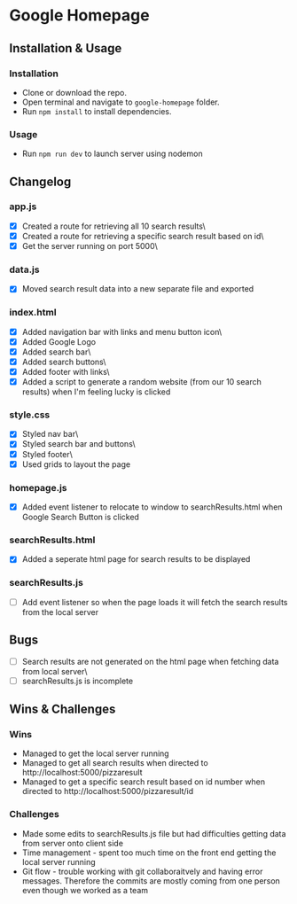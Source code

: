 # Google Homepage

## Installation & Usage

### Installation

-   Clone or download the repo.
-   Open terminal and navigate to `google-homepage` folder.
-   Run `npm install` to install dependencies.

### Usage

-   Run `npm run dev` to launch server using nodemon

## Changelog

### app.js

-   [x] Created a route for retrieving all 10 search results\
-   [x] Created a route for retrieving a specific search result based on id\
-   [x] Get the server running on port 5000\

### data.js

-   [x] Moved search result data into a new separate file and exported

### index.html

-   [x] Added navigation bar with links and menu button icon\
-   [x] Added Google Logo
-   [x] Added search bar\
-   [x] Added search buttons\
-   [x] Added footer with links\
-   [x] Added a script to generate a random website (from our 10 search results) when I'm feeling lucky is clicked

### style.css

-   [x] Styled nav bar\
-   [x] Styled search bar and buttons\
-   [x] Styled footer\
-   [x] Used grids to layout the page

### homepage.js

-   [x] Added event listener to relocate to window to searchResults.html when Google Search Button is clicked

### searchResults.html

-   [x] Added a seperate html page for search results to be displayed

### searchResults.js

-   [ ] Add event listener so when the page loads it will fetch the search results from the local server

## Bugs

-   [ ] Search results are not generated on the html page when fetching data from local server\
-   [ ] searchResults.js is incomplete

## Wins & Challenges

### Wins

-   Managed to get the local server running
-   Managed to get all search results when directed to http://localhost:5000/pizzaresult
-   Managed to get a specific search result based on id number when directed to http://localhost:5000/pizzaresult/id

### Challenges

-   Made some edits to searchResults.js file but had difficulties getting data from server onto client side
-   Time management - spent too much time on the front end getting the local server running
-   Git flow - trouble working with git collaboraitvely and having error messages. Therefore the commits are mostly coming from one person even though we worked as a team
